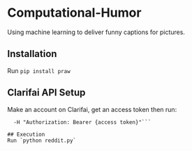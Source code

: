 # Computational-Humor
Using machine learning to deliver funny captions for pictures.

## Installation
Run `pip install praw`

## Clarifai API Setup
Make an account on Clarifai, get an access token then run:
```curl "https://api.clarifai.com/v1/tag/?model=general-v1.3&url={img url}" \
  -H "Authorization: Bearer {access token}"```

## Execution
Run `python reddit.py`

